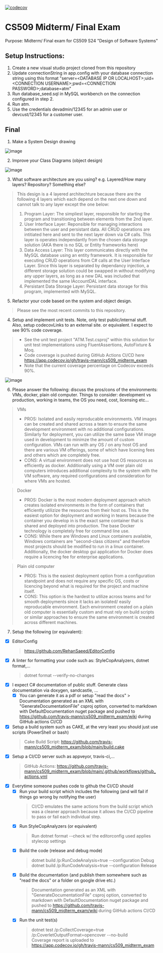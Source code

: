 [![codecov](https://codecov.io/gh/travis-mann/cs509_midterm_exam/graph/badge.svg?token=192SCO4JL4)](https://codecov.io/gh/travis-mann/cs509_midterm_exam)

# CS509 Midterm/ Final Exam
Purpose: Midterm/ Final exam for CS509 S24 "Design of Software Systems"

## Setup Instructions:
1. Create a new visual studio project cloned from this repository
2. Update connectionString in app.config with your database connection string using this format "server=\<DATABASE IP OR LOCALHOST\>;uid=\<CONNECTION USERNAME\>;pwd=\<CONNECTION PASSWORD\>;database=atm"
3. Run database_seed.sql in MySQL workbench on the connection configured in step 2.
4. Run atm.
5. Use the credentials devadmin/12345 for an admin user or devcust/12345 for a customer user.

## Final
1. Make a System Design drawing

![image](https://github.com/travis-mann/cs509_midterm_exam/assets/96485031/9e7407e1-9255-4f02-b309-90c29686b313)

2. Improve your Class Diagrams (object design)

![image](https://github.com/travis-mann/cs509_midterm_exam/assets/96485031/33331820-2435-471a-9a8c-1a5a10a5e2cd)

3. What software architecture are you using? e.g. Layered/How many layers? Repository? Something else?

> This design is a 4 layered architechture because there are the following 4 layers which each depend on the next one down and cannot talk to any layer except the one below:
> 1. Program Layer: The simpliest layer, responsible for starting the program and transitioning between elements from the 2nd layer.
> 2. User Interface Layer: Reponsible for managing interactions between the user and persistant data. All CRUD operations are intitiated here and sent to the next layer down via C# calls. This layer is operates independantly from the chosen data storage solution (AKA there is no SQL or Entity frameworks here)
> 3. Data Access Layer: This layer communicates directly with the MySQL database using an entity framework. It is responsible for executing CRUD operations from C# calls at the User Interface Layer. Since this layer is separated by dependancy injection, a different storage solution could be swapped in without modifying any upper layers, as long as a new DAL was included that implemented the same IAccountDAL interface.
> 4. Persistant Data Storage Layer: Persistant data storage for this program, implemented with MySQL.

5. Refactor your code based on the system and object design.  
> Please see the most recent commits to this repository.

4. Setup and implement unit tests. Note, only test public/internal stuff. Also, setup codecovLinks to an external site. or equivalent. I expect to see 90% code coverage.
> - See the unit test project "ATM.Test.csproj" within this solution for unit test implementations using FluentAssertions, AutoFixture & Moq.
> - Code coverage is pushed during GitHub Actions CI/CD here https://app.codecov.io/gh/travis-mann/cs509_midterm_exam
> - Note that the current coverage percentage on Codecov exceeds 90%.

![image](https://github.com/travis-mann/cs509_midterm_exam/assets/96485031/0191c6d6-d394-4777-95b6-2df7ddec7cdf)

6. Please answer the following: discuss the pros/cons of the environments: VMs, docker, plain old computer. Things to consider: development vs production, working in teams, the OS you need, cost, licensing etc...
> VMs
  > - PROS: Isolated and easily reproducable environments. VM images can be created and shared across a team to ensure the same development environment with no additional configurations. Similarly for deployment, you can utilize the same base VM image used in development to minimze the amount of custom configuration. VMs can run with any OS / on any host OS and there are various VM offerings, some of which have licening fees and others which are completely free.
  > - CONS: A virtual environment does not use host OS resources as efficiently as docker. Additionally using a VM over plain old computers introduces additional complexity to the system with the VM software, any required configurations and consideration for where VMs are hosted.

> Docker
  > - PROS: Docker is the most modern deployment approach which creates isolated environments in the form of containers that efficiently utilizize the resources from their host os. This is the easiest option for deployment and working in teams because the container you develop in is the exact same container that is shared and deployed into production. The base Docker technology is completely free for command line use.
  > - CONS: While there are Windows and Linux containers available, Windows containers are "second-class citizens" and therefore most projects should be modified to run in a linux container. Additionally, the docker desktop gui application for Docker does require a licencing fee for enterprise applications.

> Plain old computer
  > - PROS: This is the easiest deployment option from a configuration standpoint and does not require any specific OS, costs or licencing beyond what is required for the project and machine itself.
  > - CONS: This option is the hardest to utilize across teams and for smooth deployments since it lacks an isolated/ easily reproducable environment. Each environment created on a plain old computer is essentially custom and must rely on build scripts or similar approaches to ensure the same environment is created across different machines.

7. Setup the following (or equivalent):
- [X] EditorConfig
    > https://github.com/RehanSaeed/EditorConfig
- [X] A linter for formatting your code such as: StyleCopAnalyzers, dotnet format,...
    > dotnet format --verify-no-changes
- [X] I expect C# documentation of public stuff. Generate class documentation via doxygen, sandcastle, ... 
  - [X] You can generate it as a pdf or setup "read the docs"
        > Documentation generated as an XML with "GenerateDocumentationFile" csproj option, converted to markdown with DefaultDocumentation nuget package and pushed to https://github.com/travis-mann/cs509_midterm_exam/wiki during GitHub actions CI/CD
- [X] Setup a build system such as CAKE, at the very least you should just use scripts (PowerShell or bash)
    > Cake Build Script: https://github.com/travis-mann/cs509_midterm_exam/blob/main/build.cake
- [X] Setup a CI/CD server such as appveyor, travis-ci,...
    > GitHub Actions: https://github.com/travis-mann/cs509_midterm_exam/blob/main/.github/workflows/github_actions.yml
- [X] Everytime someone pushes code to github the CI/CD should
  - [X] Run your build script which includes the following (and will fail if things go wrong by notifying the user)
      > CI/CD emulates the same actions from the build script which was a cleaner approach because it allows the CI/CD pipeline to pass or fail each individual step.
  - [X] Run StyleCopAnalyzers (or equivalent)
      > Run dotnet format --check w/ the editorconfig used applies stylecop settings  
  - [X] Build the code (release and debug mode)
      > dotnet build /p:RunCodeAnalysis=true --configuration Debug  
      > dotnet build /p:RunCodeAnalysis=true --configuration Release
  - [X] Build the documentation (and publish them somewhere such as "read the docs" or a folder on google drive etc.)
      > Documentation generated as an XML with "GenerateDocumentationFile" csproj option, converted to markdown with DefaultDocumentation nuget package and pushed to https://github.com/travis-mann/cs509_midterm_exam/wiki during GitHub actions CI/CD  
  - [X] Run the unit test(s)
      > dotnet test /p:CollectCoverage=true /p:CoverletOutputFormat=opencover  --no-build  
      > Coverage report is uploaded to https://app.codecov.io/gh/travis-mann/cs509_midterm_exam
